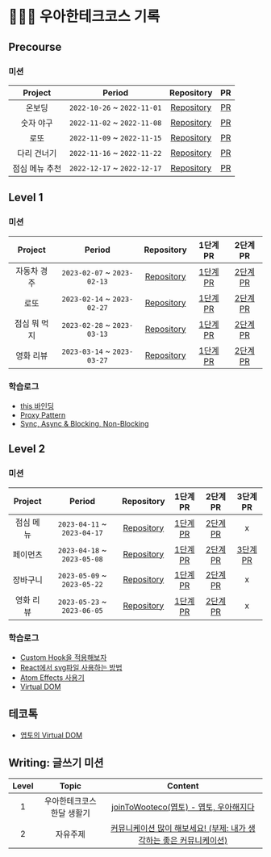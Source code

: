 # 🏃🏻‍♂️ 우아한테크코스 기록

## Precourse

### 미션

| Project | Period | Repository | PR |
|:---:|:---:|:---:|:---:|
|온보딩|`2022-10-26` ~ `2022-11-01`|[Repository](https://github.com/yeopto/javascript-onboarding/tree/yeopto)|[PR](https://github.com/woowacourse-precourse/javascript-onboarding/pull/118)|
|숫자 야구|`2022-11-02` ~ `2022-11-08`|[Repository](https://github.com/yeopto/javascript-baseball/tree/yeopto)|[PR](https://github.com/woowacourse-precourse/javascript-baseball/pull/88)|
|로또|`2022-11-09` ~ `2022-11-15`|[Repository](https://github.com/yeopto/javascript-lotto-precourse/tree/yeopto)|[PR](https://github.com/woowacourse-precourse/javascript-lotto/pull/206)|
|다리 건너기|`2022-11-16` ~ `2022-11-22`|[Repository](https://github.com/yeopto/javascript-bridge/tree/yeopto)|[PR](https://github.com/woowacourse-precourse/javascript-bridge/pull/10)|
|점심 메뉴 추천|`2022-12-17` ~ `2022-12-17`|[Repository](https://github.com/yeopto/javascript-menu/tree/after_test)|[PR](https://github.com/woowacourse-precourse/javascript-menu/pull/103)|

## Level 1

### 미션

| Project | Period | Repository | 1단계 PR | 2단계 PR |
|:-----:|:-----:|:-----:|:-----:|:-----:|
|자동차 경주 <br>|`2023-02-07` ~ `2023-02-13`|[Repository](https://github.com/woowacourse/javascript-racingcar/tree/yeopto)|[1단계 PR](https://github.com/woowacourse/javascript-racingcar/pull/167)|[2단계 PR](https://github.com/woowacourse/javascript-racingcar/pull/207)|
|로또 <br>|`2023-02-14` ~ `2023-02-27`|[Repository](https://github.com/woowacourse/javascript-lotto/tree/yeopto)|[1단계 PR](https://github.com/woowacourse/javascript-lotto/pull/203)|[2단계 PR](https://github.com/woowacourse/javascript-lotto/pull/221)|
|점심 뭐 먹지 <br>|`2023-02-28` ~ `2023-03-13`|[Repository](https://github.com/woowacourse/javascript-lunch/tree/yeopto)|[1단계 PR](https://github.com/woowacourse/javascript-lunch/pull/17)|[2단계 PR](https://github.com/woowacourse/javascript-lunch/pull/71)|
|영화 리뷰 <br>|`2023-03-14` ~ `2023-03-27`|[Repository](https://github.com/woowacourse/javascript-movie-review/tree/yeopto)|[1단계 PR](https://github.com/woowacourse/javascript-movie-review/pull/45)|[2단계 PR](https://github.com/woowacourse/javascript-movie-review/pull/65)|

### 학습로그

- [this 바인딩](https://prolog.techcourse.co.kr/studylogs/2611)
- [Proxy Pattern](https://prolog.techcourse.co.kr/studylogs/2790)
- [Sync, Async & Blocking, Non-Blocking](https://prolog.techcourse.co.kr/studylogs/2941)

## Level 2

### 미션

| Project | Period | Repository | 1단계 PR | 2단계 PR | 3단계 PR |
|:-----:|:-----:|:-----:|:-----:|:-----:|:-----:|
|점심 메뉴 <br>|`2023-04-11` ~ `2023-04-17`|[Repository](https://github.com/woowacourse/react-lunch/tree/yeopto)|[1단계 PR](https://github.com/woowacourse/react-lunch/pull/34)|[2단계 PR](https://github.com/woowacourse/react-lunch/pull/56)|x|
|페이먼츠 <br>|`2023-04-18` ~ `2023-05-08`|[Repository](https://github.com/woowacourse/react-payments/tree/yeopto)|[1단계 PR](https://github.com/woowacourse/react-payments/pull/216)|[2단계 PR](https://github.com/woowacourse/react-payments/pull/241)|[3단계 PR](https://github.com/woowacourse/react-payments/pull/289)|
|장바구니 <br>|`2023-05-09` ~ `2023-05-22`|[Repository](https://github.com/woowacourse/react-shopping-cart/tree/yeopto)|[1단계 PR](https://github.com/woowacourse/react-shopping-cart/pull/186)|[2단계 PR](https://github.com/woowacourse/react-shopping-cart/pull/204)|x|
|영화 리뷰 <br>|`2023-05-23` ~ `2023-06-05`|[Repository](https://github.com/woowacourse/react-shopping-cart-prod/tree/yeopto)|[1단계 PR](https://github.com/woowacourse/react-shopping-cart-prod/pull/117)|[2단계 PR](https://github.com/woowacourse/react-shopping-cart-prod/pull/173)|x|

### 학습로그

- [Custom Hook을 적용해보자](https://prolog.techcourse.co.kr/studylogs/3189)
- [React에서 svg파일 사용하는 방법](https://prolog.techcourse.co.kr/studylogs/3308)
- [Atom Effects 사용기](https://prolog.techcourse.co.kr/studylogs/3472)
- [Virtual DOM](https://prolog.techcourse.co.kr/studylogs/3741)

## 테코톡

- [엽토의 Virtual DOM](https://www.youtube.com/watch?v=Bdk7QzbbcEI&t=229s)

## Writing: 글쓰기 미션

| Level | Topic | Content |
|:-----:|:-----:|:-----:|
|1 <br>|우아한테크코스 한달 생활기|[joinToWooteco(엽토) - 엽토, 우아해지다](https://github.com/yeopto/woowa-writing-5/blob/yeopto/level1.md)|
|2 <br>|자유주제|[커뮤니케이션 많이 해보세요! (부제: 내가 생각하는 좋은 커뮤니케이션)](https://github.com/yeopto/woowa-writing-5/blob/yeopto/level2.md)|
